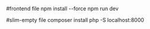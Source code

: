 #frontend file
npm install --force
npm run dev

#slim-empty file
composer install
php -S localhost:8000
